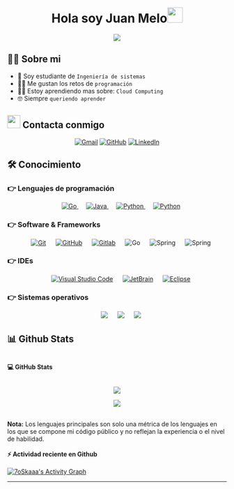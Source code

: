 <h1 align="center">Hola soy Juan Melo<img src="https://media.giphy.com/media/hvRJCLFzcasrR4ia7z/giphy.gif" width="35"></h1>
<p align="center">
  <a href="https://github.com/DenverCoder1/readme-typing-svg"><img src="https://readme-typing-svg.herokuapp.com?lines=Estudiante+de+Ingeniería+de+sistemas;Desarrollador+de+software;Siempre+aprendiendo&center=true&width=500&height=50"></a>
</p>

##  :sassy_man:  Sobre mi
- :school: Soy estudiante de `Ingeniería de sistemas`
- :technologist: Me gustan los retos de `programación`
- :student: Estoy aprendiendo mas sobre: `Cloud Computing`
- :nerd_face: Siempre `queriendo aprender`

## <img src="https://media.giphy.com/media/iY8CRBdQXODJSCERIr/giphy.gif" width="30px"> Contacta conmigo
<p align="center">
	<a href="https://jddma.com"><img img src="https://img.shields.io/badge/website-%23EA4335.svg?style=plastic&logo=gmail&logoColor=white" alt="Gmail"/></a>
	<a href="https://github.com/jddma"><img src="https://img.shields.io/badge/github-%23181717.svg?style=plastic&logo=github&logoColor=white" alt="GitHub"/></a>
	<a href="https://www.linkedin.com/in/alarconjuan/"><img src="https://img.shields.io/badge/linkedin-%230A66C2.svg?style=plastic&logo=linkedin&logoColor=white" alt="LinkedIn"/></a>
</p>


## 🛠️ Conocimiento

### 👉 Lenguajes de programación

<p align="center"> 
  &emsp; 
  <a href="https://go.dev/" target="_blank"> 
    <img alt="Go" src="https://img.shields.io/badge/Golang%20-%232370ED.svg?style=plastic&logo=go&logoColor=white">
  </a> 
  &emsp;
  <a href="https://www.java.com" target="_blank"> 
    <img alt="Java" src="https://img.shields.io/badge/-Java-red?style=flat&logo=java">
  </a>
  &emsp;
   <a href="https://www.python.org" target="_blank">
    <img alt="Python" src="https://img.shields.io/badge/Python-yellow.svg?style=plastic&logo=python&logoColor=white">
  </a>
  &emsp;
  <a href="https://www.python.org" target="_blank">
    <img alt="Python" src="https://img.shields.io/badge/Php-blueviolet?style=plastic&logo=php&logoColor=white">
  </a>
</p>

### 👉 Software & Frameworks
 
<p align="center">
  &emsp;
    <a href="#"><img alt="Git" src="https://img.shields.io/badge/Git%20-%23F05033.svg?style=plastic&logo=git&logoColor=white"></a></a>
  &emsp;
    <a href="#"><img alt="GitHub" src="https://img.shields.io/badge/github-purple?style=plastic&logo=github&logoColor=white"></a>
  &emsp;
    <a href="#"><img alt="Gitlab" src="https://img.shields.io/badge/gitlab-grey?style=plastic&logo=gitlab&logoColor=white"></a>
  &emsp;
    <img alt="Go" src="https://img.shields.io/badge/Gin%20-%232370ED.svg?style=plastic&logo=go&logoColor=white">
  &emsp;
	<img alt="Spring" src="https://img.shields.io/badge/Spring-green?style=plastic&logo=spring&logoColor=white">
  &emsp;
  <img alt="Spring" src="https://img.shields.io/badge/Flask-black?style=plastic&logo=flask&logoColor=white">
 
 ### 👉 IDEs
 
<p align="center">
  &emsp;
    <a href="#"><img alt="Visual Studio Code" src="https://img.shields.io/badge/Visual%20Studio%20Code-0078d7.svg?style=plastic&logo=visual-studio-code&logoColor=white"></a>
  &emsp;
    <a href="#"><img alt="JetBrain" src="https://img.shields.io/badge/jetbrains-%23000000.svg?style=plastic&logo=jetbrains&logoColor=white" /></a>
  &emsp;
    <a href="#"><img alt="Eclipse" src="https://img.shields.io/badge/eclipse%20ide-%232C2255.svg?&style=plastic&logo=eclipse%20ide&logoColor=white" /></a>
</p>

 ### 👉 Sistemas operativos
 
<p align="center">
  &emsp;
    <a href="#"><img src="https://img.shields.io/badge/Linux-white?style=plastic&logo=linux&logoColor=black"></a>
  &emsp;
    <a href="#"><img src="https://img.shields.io/badge/Debian-purple?style=plastic&logo=debian&logoColor=white"></a>
  &emsp;
    <a href="#"><img src="https://img.shields.io/badge/Windows-0078D6?style=plastic&logo=windows&logoColor=white"></a>	  
</p>

## 📊 Github Stats
<br>


  <summary><b>💻 GitHub Stats</b></summary>
  <br/>

<p align="center">
	<a href="https://github.com/anuraghazra/github-readme-stats">
  		<img src="https://github-readme-stats.vercel.app/api?username=jddma&hide=contribs,prs,issues,stars&count_private=false,&show_icons=true&theme=react"/>
	</a>
</p>


<p align="center">
<a href="https://github.com/anuraghazra/github-readme-stats">
	<img src="https://github-readme-stats.vercel.app/api/top-langs/?username=jddma&hide=javascript,css,html&theme=react"/>
</a>
</p>

<br/>
   <b>Nota:</b> Los lenguajes principales son solo una métrica de los lenguajes en los que se compone mi código público y no reflejan la experiencia o el nivel de habilidad.
<br/><br>


<summary><b>⚡ Actividad reciente en Github</b></summary>
  <br/>
   <a href="https://github.com/jddma"><img alt="7oSkaaa's Activity Graph" src="https://activity-graph.herokuapp.com/graph?username=jddma&custom_title=jddma's%20Contribution%20Graph&theme=react-dark" /></a>
  <br/>
  
-----
